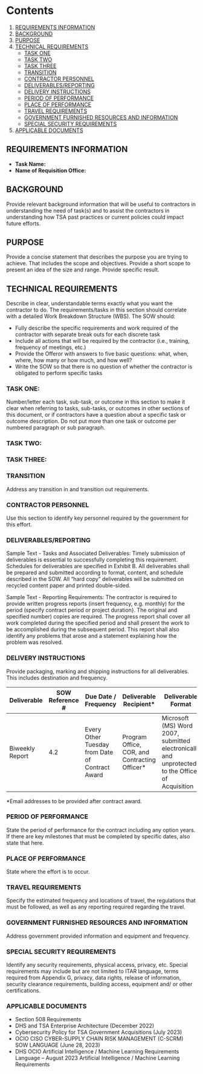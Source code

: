 # Contents

1. [REQUIREMENTS INFORMATION](#requirements-information)
2. [BACKGROUND](#background)
3. [PURPOSE](#purpose)
4. [TECHNICAL REQUIREMENTS](#technical-requirements)
   - [TASK ONE](#task-one)
   - [TASK TWO](#task-two)
   - [TASK THREE](#task-three)
   - [TRANSITION](#transition)
   - [CONTRACTOR PERSONNEL](#contractor-personnel)
   - [DELIVERABLES/REPORTING](#deliverablesreporting)
   - [DELIVERY INSTRUCTIONS](#delivery-instructions)
   - [PERIOD OF PERFORMANCE](#period-of-performance)
   - [PLACE OF PERFORMANCE](#place-of-performance)
   - [TRAVEL REQUIREMENTS](#travel-requirements)
   - [GOVERNMENT FURNISHED RESOURCES AND INFORMATION](#government-furnished-resources-and-information)
   - [SPECIAL SECURITY REQUIREMENTS](#special-security-requirements)
5. [APPLICABLE DOCUMENTS](#applicable-documents)



## REQUIREMENTS INFORMATION

- **Task Name:** 
- **Name of Requisition Office:** 

## BACKGROUND

Provide relevant background information that will be useful to contractors in understanding the need of task(s) and to assist the contractors in understanding how TSA past practices or current policies could impact future efforts.

## PURPOSE

Provide a concise statement that describes the purpose you are trying to achieve. That includes the scope and objectives. Provide a short scope to present an idea of the size and range. Provide specific result.

## TECHNICAL REQUIREMENTS

Describe in clear, understandable terms exactly what you want the contractor to do. The requirements/tasks in this section should correlate with a detailed Work Breakdown Structure (WBS). The SOW should:

- Fully describe the specific requirements and work required of the contractor with separate break outs for each discrete task
- Include all actions that will be required by the contractor (i.e., training, frequency of meetings, etc.)
- Provide the Offeror with answers to five basic questions: what, when, where, how many or how much, and how well?
- Write the SOW so that there is no question of whether the contractor is obligated to perform specific tasks

### TASK ONE:

Number/letter each task, sub-task, or outcome in this section to make it clear when referring to tasks, sub-tasks, or outcomes in other sections of this document, or if contractors have a question about a specific task or outcome description. Do not put more than one task or outcome per numbered paragraph or sub paragraph.

### TASK TWO:

### TASK THREE:
### TRANSITION

Address any transition in and transition out requirements.

### CONTRACTOR PERSONNEL 

Use this section to identify key personnel required by the government for this effort. 

### DELIVERABLES/REPORTING 

Sample Text - Tasks and Associated Deliverables: Timely submission of deliverables is essential to successfully completing this requirement. Schedules for deliverables are specified in Exhibit B. All deliverables shall be prepared and submitted according to format, content, and schedule described in the SOW. All “hard copy” deliverables will be submitted on recycled content paper and printed double-sided. 

Sample Text - Reporting Requirements: The contractor is required to provide written progress reports (insert frequency, e.g. monthly) for the period (specify contract period or project duration}. The original and specified number) copies are required. The progress report shall cover all work completed during the specified period and shall present the work to be accomplished during the subsequent period. This report shall also identify any problems that arose and a statement explaining how the problem was resolved.

### DELIVERY INSTRUCTIONS 

Provide packaging, marking and shipping instructions for all deliverables. This includes destination and frequency.


| Deliverable | SOW Reference # | Due Date / Frequency | Deliverable Recipient* | Deliverable Format |
|-------------|-----------------|----------------------|------------------------|---------------------|
| Biweekly Report | 4.2 | Every Other Tuesday from Date of Contract Award | Program Office, COR, and Contracting Officer* | Microsoft (MS) Word 2007, submitted electronically and unprotected to the Office of Acquisition |

*Email addresses to be provided after contract award.

### PERIOD OF PERFORMANCE

State the period of performance for the contract including any option years. If there are key milestones that must be completed by specific dates, also state that here.

### PLACE OF PERFORMANCE

State where the effort is to occur.

### TRAVEL REQUIREMENTS

Specify the estimated frequency and locations of travel, the regulations that must be followed, as well as any reporting required regarding the travel.

### GOVERNMENT FURNISHED RESOURCES AND INFORMATION

Address government provided information and equipment and frequency.

### SPECIAL SECURITY REQUIREMENTS

Identify any security requirements, physical access, privacy, etc. Special requirements may include but are not limited to ITAR language, terms required from Appendix G, privacy, data rights, release of information, security clearance requirements, building access, equipment and/ or other certifications.

### APPLICABLE DOCUMENTS

- Section 508 Requirements
- DHS and TSA Enterprise Architecture (December 2022)
- Cybersecurity Policy for TSA Government Acquisitions (July 2023)
- OCIO CISO CYBER-SUPPLY CHAIN RISK MANAGEMENT (C-SCRM) SOW LANGUAGE (June 28, 2023)
- DHS OCIO Artificial Intelligence / Machine Learning Requirements Language – August 2023 Artificial Intelligence / Machine Learning Requirements